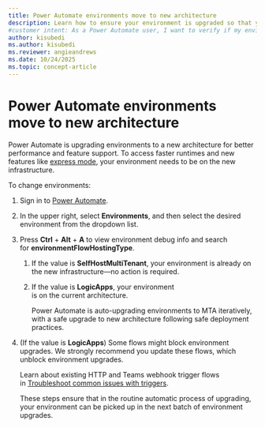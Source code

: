 ```yaml
---
title: Power Automate environments move to new architecture
description: Learn how to ensure your environment is upgraded so that you can access faster runtimes and new features in Power Automate.
#customer intent: As a Power Automate user, I want to verify if my environment is on the most current architecture so that I can access faster runtimes and new features.
author: kisubedi
ms.author: kisubedi
ms.reviewer: angieandrews
ms.date: 10/24/2025
ms.topic: concept-article
---
```


# Power Automate environments move to new architecture

Power Automate is upgrading environments to a new architecture for better performance and feature support. To access faster runtimes and new features like [express mode](/microsoft-copilot-studio/agent-flow-express-mode), your environment needs to be on the new infrastructure.

To change environments:

1. Sign in to [Power Automate](https://make.powerautomate.com/).
1. In the upper right, select **Environments**, and then select the desired environment from the dropdown list.
1.  Press **Ctrl** + **Alt** + **A** to view environment debug info and search for **environmentFlowHostingType**.

    1. If the value is **SelfHostMultiTenant**, your environment is already on the new infrastructure&mdash;no action is required.
    1. If the value is **LogicApps**, your environment is on the current architecture.

        Power Automate is auto-upgrading environments to MTA iteratively, with a safe upgrade to new architecture following safe deployment practices.  

1. (If the value is **LogicApps**) Some flows might block environment upgrades. We strongly recommend you update these flows, which unblock environment upgrades.

    Learn about existing HTTP and Teams webhook trigger flows in [Troubleshoot common issues with triggers](/troubleshoot/power-platform/power-automate/flow-run-issues/triggers-troubleshoot?tabs=new-designer#changes-to-http-or-teams-webhook-trigger-flows).

    These steps ensure that in the routine automatic process of upgrading, your environment can be picked up in the next batch of environment upgrades.

